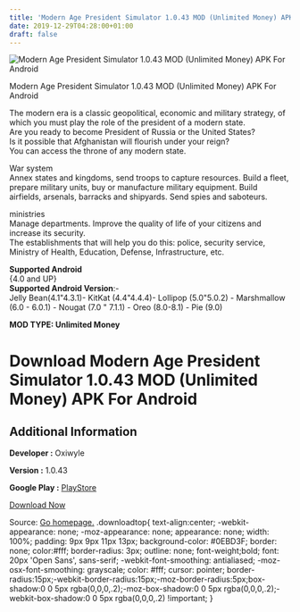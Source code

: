 ```yaml
---
title: 'Modern Age President Simulator 1.0.43 MOD (Unlimited Money) APK For Android'
date: 2019-12-29T04:28:00+01:00
draft: false
---
```


![Modern Age President Simulator 1.0.43 MOD (Unlimited Money) APK For Android](https://i0.wp.com/apkhome.net/wp-content/uploads/2019/12/Modern-Age-President-Simulator-1.0.43-MOD-Unlimited-Money.png "Modern Age President Simulator 1.0.43 MOD (Unlimited Money) APK For Android")

  

Modern Age President Simulator 1.0.43 MOD (Unlimited Money) APK For Android

The modern era is a classic geopolitical, economic and military strategy, of which you must play the role of the president of a modern state.  
Are you ready to become President of Russia or the United States?  
Is it possible that Afghanistan will flourish under your reign?  
You can access the throne of any modern state.

War system  
Annex states and kingdoms, send troops to capture resources. Build a fleet, prepare military units, buy or manufacture military equipment. Build airfields, arsenals, barracks and shipyards. Send spies and saboteurs.

ministries  
Manage departments. Improve the quality of life of your citizens and increase its security.  
The establishments that will help you do this: police, security service, Ministry of Health, Education, Defense, Infrastructure, etc.

**Supported Android**  
{4.0 and UP}  
**Supported Android Version**:-  
Jelly Bean(4.1"4.3.1)- KitKat (4.4"4.4.4)- Lollipop (5.0"5.0.2) - Marshmallow (6.0 - 6.0.1) - Nougat (7.0 " 7.1.1) - Oreo (8.0-8.1) - Pie (9.0)

**MOD TYPE: Unlimited Money**

Download Modern Age President Simulator 1.0.43 MOD (Unlimited Money) APK For Android
====================================================================================

Additional Information
----------------------

**Developer :** Oxiwyle

**Version :** 1.0.43

**Google Play :** [PlayStore](https://play.google.com/store/apps/details?id=com.oxiwyle.modernage)

  

[Download Now](https://store4app.co/post/modern-age-president-simulator-1-0-43-mod-unlimited-money-apk-for-android_1577544577)

  
Source: [Go homepage.](https://store4app.co/post/modern-age-president-simulator-1-0-43-mod-unlimited-money-apk-for-android_1577544577) .downloadtop{ text-align:center; -webkit-appearance: none; -moz-appearance: none; appearance: none; width: 100%; padding: 9px 9px 11px 13px; background-color: #0EBD3F; border: none; color:#fff; border-radius: 3px; outline: none; font-weight;bold; font: 20px 'Open Sans', sans-serif; -webkit-font-smoothing: antialiased; -moz-osx-font-smoothing: grayscale; color: #fff; cursor: pointer; border-radius:15px;-webkit-border-radius:15px;-moz-border-radius:5px;box-shadow:0 0 5px rgba(0,0,0,.2);-moz-box-shadow:0 0 5px rgba(0,0,0,.2);-webkit-box-shadow:0 0 5px rgba(0,0,0,.2) !important; }